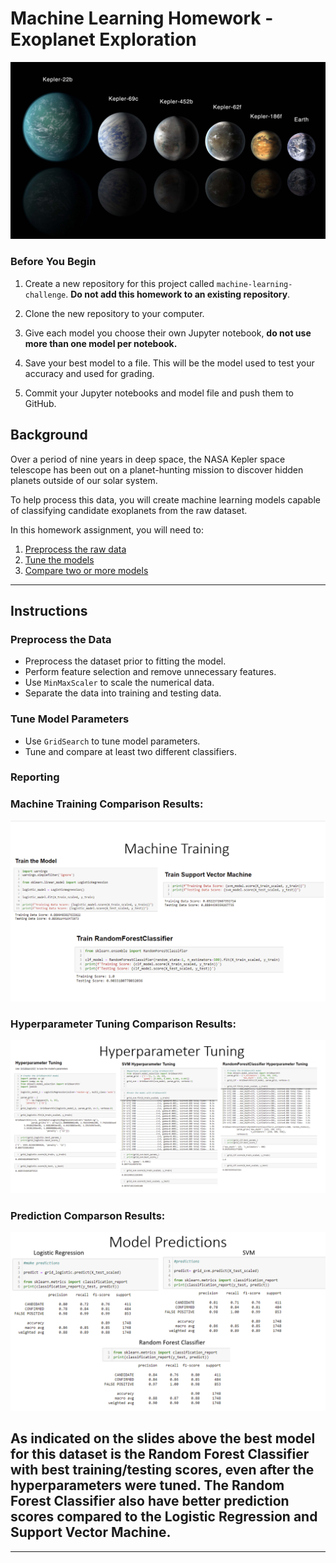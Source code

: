 # Machine Learning Homework - Exoplanet Exploration

![exoplanets.jpg](Instructions/Images/exoplanets.jpg)

### Before You Begin

1. Create a new repository for this project called `machine-learning-challenge`. **Do not add this homework to an existing repository**.

2. Clone the new repository to your computer.

3. Give each model you choose their own Jupyter notebook, **do not use more than one model per notebook.**

4. Save your best model to a file. This will be the model used to test your accuracy and used for grading.

5. Commit your Jupyter notebooks and model file and push them to GitHub.

## Background

Over a period of nine years in deep space, the NASA Kepler space telescope has been out on a planet-hunting mission to discover hidden planets outside of our solar system.

To help process this data, you will create machine learning models capable of classifying candidate exoplanets from the raw dataset.

In this homework assignment, you will need to:

1. [Preprocess the raw data](#Preprocessing)
2. [Tune the models](#Tune-Model-Parameters)
3. [Compare two or more models](#Evaluate-Model-Performance)

- - -

## Instructions

### Preprocess the Data

* Preprocess the dataset prior to fitting the model.
* Perform feature selection and remove unnecessary features.
* Use `MinMaxScaler` to scale the numerical data.
* Separate the data into training and testing data.

### Tune Model Parameters

* Use `GridSearch` to tune model parameters.
* Tune and compare at least two different classifiers.

### Reporting


### Machine Training Comparison Results:

![MachineTraining.png](Instructions/Images/MachineTraining.jpg)

### Hyperparameter Tuning Comparison Results:

![HyperTuning.png](Instructions/Images/HyperTuning.jpg)

### Prediction Comparson Results:

![Predictions.png](Instructions/Images/Predictions.jpg)

   ## As indicated on the slides above the best model for this dataset is the Random Forest Classifier with best training/testing scores, even after the hyperparameters were  tuned. The Random Forest Classifier also have better prediction scores compared to the Logistic Regression and Support Vector Machine.

- - -

